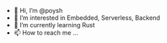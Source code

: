 - 👋 Hi, I’m @poysh
- 👀 I’m interested in Embedded, Serverless, Backend
- 🌱 I’m currently learning Rust
- 📫 How to reach me ...

<!---
poysh/poysh is a ✨ special ✨ repository because its `README.md` (this file) appears on your GitHub profile.
You can click the Preview link to take a look at your changes.
--->
